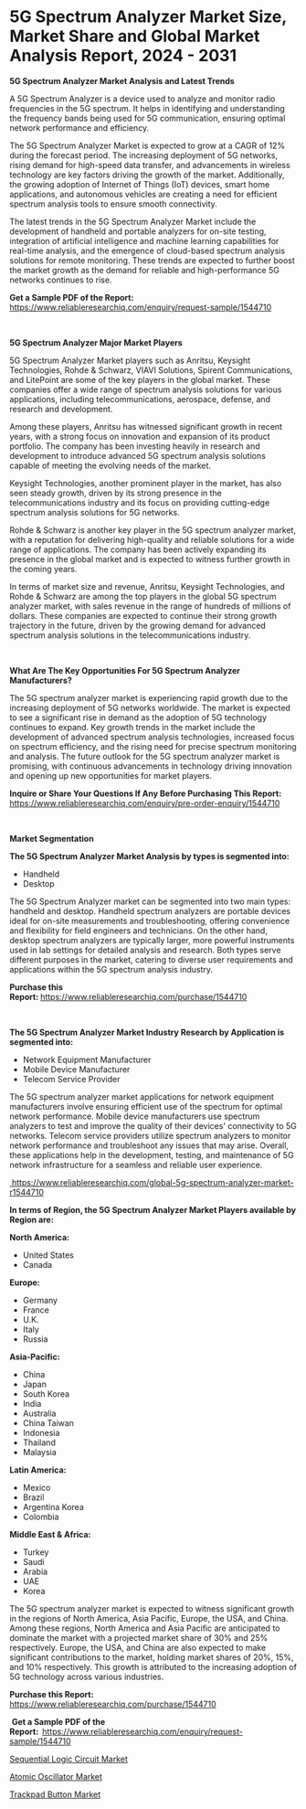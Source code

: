 <p><h1>5G Spectrum Analyzer Market Size, Market Share and Global Market Analysis Report, 2024 - 2031</h1></p><p><strong>5G Spectrum Analyzer Market Analysis and Latest Trends</strong></p>
<p><p>A 5G Spectrum Analyzer is a device used to analyze and monitor radio frequencies in the 5G spectrum. It helps in identifying and understanding the frequency bands being used for 5G communication, ensuring optimal network performance and efficiency.</p><p>The 5G Spectrum Analyzer Market is expected to grow at a CAGR of 12% during the forecast period. The increasing deployment of 5G networks, rising demand for high-speed data transfer, and advancements in wireless technology are key factors driving the growth of the market. Additionally, the growing adoption of Internet of Things (IoT) devices, smart home applications, and autonomous vehicles are creating a need for efficient spectrum analysis tools to ensure smooth connectivity.</p><p>The latest trends in the 5G Spectrum Analyzer Market include the development of handheld and portable analyzers for on-site testing, integration of artificial intelligence and machine learning capabilities for real-time analysis, and the emergence of cloud-based spectrum analysis solutions for remote monitoring. These trends are expected to further boost the market growth as the demand for reliable and high-performance 5G networks continues to rise.</p></p>
<p><strong>Get a Sample PDF of the Report:&nbsp;</strong> <a href="https://www.reliableresearchiq.com/enquiry/request-sample/1544710">https://www.reliableresearchiq.com/enquiry/request-sample/1544710</a></p>
<p>&nbsp;</p>
<p><strong>5G Spectrum Analyzer Major Market Players</strong></p>
<p><p>5G Spectrum Analyzer Market players such as Anritsu, Keysight Technologies, Rohde & Schwarz, VIAVI Solutions, Spirent Communications, and LitePoint are some of the key players in the global market. These companies offer a wide range of spectrum analysis solutions for various applications, including telecommunications, aerospace, defense, and research and development.</p><p>Among these players, Anritsu has witnessed significant growth in recent years, with a strong focus on innovation and expansion of its product portfolio. The company has been investing heavily in research and development to introduce advanced 5G spectrum analysis solutions capable of meeting the evolving needs of the market.</p><p>Keysight Technologies, another prominent player in the market, has also seen steady growth, driven by its strong presence in the telecommunications industry and its focus on providing cutting-edge spectrum analysis solutions for 5G networks.</p><p>Rohde & Schwarz is another key player in the 5G spectrum analyzer market, with a reputation for delivering high-quality and reliable solutions for a wide range of applications. The company has been actively expanding its presence in the global market and is expected to witness further growth in the coming years.</p><p>In terms of market size and revenue, Anritsu, Keysight Technologies, and Rohde & Schwarz are among the top players in the global 5G spectrum analyzer market, with sales revenue in the range of hundreds of millions of dollars. These companies are expected to continue their strong growth trajectory in the future, driven by the growing demand for advanced spectrum analysis solutions in the telecommunications industry.</p></p>
<p>&nbsp;</p>
<p><strong>What Are The Key Opportunities For 5G Spectrum Analyzer Manufacturers?</strong></p>
<p><p>The 5G spectrum analyzer market is experiencing rapid growth due to the increasing deployment of 5G networks worldwide. The market is expected to see a significant rise in demand as the adoption of 5G technology continues to expand. Key growth trends in the market include the development of advanced spectrum analysis technologies, increased focus on spectrum efficiency, and the rising need for precise spectrum monitoring and analysis. The future outlook for the 5G spectrum analyzer market is promising, with continuous advancements in technology driving innovation and opening up new opportunities for market players.</p></p>
<p><strong>Inquire or Share Your Questions If Any Before Purchasing This Report:</strong> <a href="https://www.reliableresearchiq.com/enquiry/pre-order-enquiry/1544710">https://www.reliableresearchiq.com/enquiry/pre-order-enquiry/1544710</a></p>
<p>&nbsp;</p>
<p><strong>Market Segmentation</strong></p>
<p><strong>The 5G Spectrum Analyzer Market Analysis by types is segmented into:</strong></p>
<p><ul><li>Handheld</li><li>Desktop</li></ul></p>
<p><p>The 5G Spectrum Analyzer market can be segmented into two main types: handheld and desktop. Handheld spectrum analyzers are portable devices ideal for on-site measurements and troubleshooting, offering convenience and flexibility for field engineers and technicians. On the other hand, desktop spectrum analyzers are typically larger, more powerful instruments used in lab settings for detailed analysis and research. Both types serve different purposes in the market, catering to diverse user requirements and applications within the 5G spectrum analysis industry.</p></p>
<p><strong>Purchase this Report:&nbsp;</strong><a href="https://www.reliableresearchiq.com/purchase/1544710">https://www.reliableresearchiq.com/purchase/1544710</a></p>
<p>&nbsp;</p>
<p><strong>The 5G Spectrum Analyzer Market Industry Research by Application is segmented into:</strong></p>
<p><ul><li>Network Equipment Manufacturer</li><li>Mobile Device Manufacturer</li><li>Telecom Service Provider</li></ul></p>
<p><p>The 5G spectrum analyzer market applications for network equipment manufacturers involve ensuring efficient use of the spectrum for optimal network performance. Mobile device manufacturers use spectrum analyzers to test and improve the quality of their devices' connectivity to 5G networks. Telecom service providers utilize spectrum analyzers to monitor network performance and troubleshoot any issues that may arise. Overall, these applications help in the development, testing, and maintenance of 5G network infrastructure for a seamless and reliable user experience.</p></p>
<p><a href="https://www.reliableresearchiq.com/global-5g-spectrum-analyzer-market-r1544710">&nbsp;https://www.reliableresearchiq.com/global-5g-spectrum-analyzer-market-r1544710</a></p>
<p><strong>In terms of Region, the 5G Spectrum Analyzer Market Players available by Region are:</strong></p>
<p>
    <p> <strong> North America: </strong>
        <ul>
            <li>United States</li>
            <li>Canada</li>
        </ul>
        </p> 
    <p> <strong> Europe: </strong>
        <ul>
            <li>Germany</li>
            <li>France</li>
            <li>U.K.</li>
            <li>Italy</li>
            <li>Russia</li>
        </ul>
        </p> 
    <p> <strong> Asia-Pacific: </strong>
        <ul>
            <li>China</li>
            <li>Japan</li>
            <li>South Korea</li>
            <li>India</li>
            <li>Australia</li>
            <li>China Taiwan</li>
            <li>Indonesia</li>
            <li>Thailand</li>
            <li>Malaysia</li>
        </ul>
        </p> 
    <p> <strong> Latin America: </strong>
        <ul>
            <li>Mexico</li>
            <li>Brazil</li>
            <li>Argentina Korea</li>
            <li>Colombia</li>
        </ul>
        </p> 
    <p> <strong> Middle East & Africa: </strong>
        <ul>
            <li>Turkey</li>
            <li>Saudi</li>
            <li>Arabia</li>
            <li>UAE</li>
            <li>Korea</li>
        </ul>
    </p>
    </p>
<p><p>The 5G spectrum analyzer market is expected to witness significant growth in the regions of North America, Asia Pacific, Europe, the USA, and China. Among these regions, North America and Asia Pacific are anticipated to dominate the market with a projected market share of 30% and 25% respectively. Europe, the USA, and China are also expected to make significant contributions to the market, holding market shares of 20%, 15%, and 10% respectively. This growth is attributed to the increasing adoption of 5G technology across various industries.</p></p>
<p><strong>Purchase this Report: </strong><a href="https://www.reliableresearchiq.com/purchase/1544710">https://www.reliableresearchiq.com/purchase/1544710</a></p>
<p>&nbsp;<strong>Get a Sample PDF of the Report:&nbsp;&nbsp;</strong><a href="https://www.reliableresearchiq.com/enquiry/request-sample/1544710">https://www.reliableresearchiq.com/enquiry/request-sample/1544710</a></p>
<p><strong></strong></p>
<p><p><a href="https://github.com/smithy59/Market-Research-Report-List-1/blob/main/sequential-logic-circuit-market.md">Sequential Logic Circuit Market</a></p><p><a href="https://github.com/neilMartin36/Market-Research-Report-List-1/blob/main/atomic-oscillator-market.md">Atomic Oscillator Market</a></p><p><a href="https://github.com/jackCarlson644/Market-Research-Report-List-1/blob/main/trackpad-button-market.md">Trackpad Button Market</a></p></p>